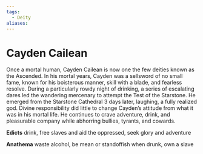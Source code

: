```yaml
---
tags:
  - Deity
aliases:
---
```

# Cayden Cailean
Once a mortal human, Cayden Cailean is now one the few deities known as the Ascended. In his mortal years, Cayden was a sellsword of no small fame, known for his boisterous manner, skill with a blade, and fearless resolve. During a particularly rowdy night of drinking, a series of escalating dares led the wandering mercenary to attempt the Test of the Starstone. He emerged from the Starstone Cathedral 3 days later, laughing, a fully realized god. Divine responsibility did little to change Cayden’s attitude from what it was in his mortal life. He continues to crave adventure, drink, and pleasurable company while abhorring bullies, tyrants, and cowards.

**Edicts**
drink, free slaves and aid the oppressed, seek glory and adventure

**Anathema** 
waste alcohol, be mean or standoffish when drunk, own a slave